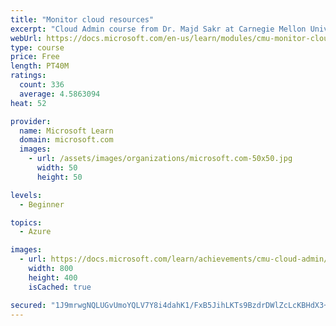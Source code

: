 ```yaml
---
title: "Monitor cloud resources"
excerpt: "Cloud Admin course from Dr. Majd Sakr at Carnegie Mellon University. Monitoring how your cloud resources are performing is crucial to building reliable cloud applications. This module covers what monitoring is, why you need to do it, and how you can about monitoring your resources."
webUrl: https://docs.microsoft.com/en-us/learn/modules/cmu-monitor-cloud-resources/
type: course
price: Free
length: PT40M
ratings:
  count: 336
  average: 4.5863094
heat: 52

provider:
  name: Microsoft Learn
  domain: microsoft.com
  images:
    - url: /assets/images/organizations/microsoft.com-50x50.jpg
      width: 50
      height: 50

levels:
  - Beginner

topics:
  - Azure

images:
  - url: https://docs.microsoft.com/learn/achievements/cmu-cloud-admin/cmu-monitor-cloud-resources-social.png
    width: 800
    height: 400
    isCached: true

secured: "1J9mrwgNQLUGvUmoYQLV7Y8i4dahK1/FxB5JihLKTs9BzdrDWlZcLcKBHdX3+tNxM/S7PWODK/JJ9OzO8cYyO4Aa+fe2fBm9lW+y4k1RT5IWK5mRvqmALMyJIDZkkcUuoZT7Wl7lA4sen+GrvmtvliFjCroiwU3GpT/GJg8prq8jvfnh4OtGbqTnAqYcqnQyZ00PbjXmc0zxYmtvDL+WwIB++C+/RkWt9xQNveJ2ZFr8qlzVn2EILVtxHY4PZtZpnOEzh7yesbakjmzjmn+PVrZjF9mkFDjyByUdMW4lTBIYswFWhRUZO0aYkg8/oUxVsntVirTyodnwo7Yir89AlC1aP0nq0sYWhks/RHRxWkAnr6XIoQTDOnUnwKEfA+7UOvowu3/Xp1X8/kfDG1dQRUjHX5JEqP5hvjsXuKaEQB0=;BwdKrCkkmTNDlTmM1hSnVg=="
---
```


